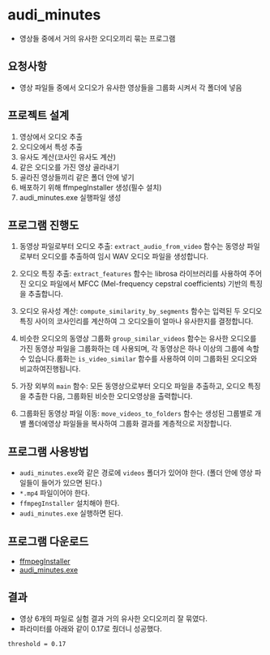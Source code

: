 # audi_minutes
- 영상들 중에서 거의 유사한 오디오끼리 묶는 프로그램

## 요청사항
- 영상 파일들 중에서 오디오가 유사한 영상들을 그룹화 시켜서 각 폴더에 넣음

## 프로젝트 설계
1. 영상에서 오디오 추출
2. 오디오에서 특성 추출
3. 유사도 계산(코사인 유사도 계산)
4. 같은 오디오를 가진 영상 골라내기
5. 골라진 영상들끼리 같은 폴더 안에 넣기
6. 배포하기 위해 ffmpegInstaller 생성(필수 설치)
7. audi_minutes.exe 실행파일 생성

## 프로그램 진행도

1. 동영상 파일로부터 오디오 추출: `extract_audio_from_video` 함수는 동영상 파일로부터 오디오를 추출하여 임시 WAV 오디오 파일을 생성합니다.

2. 오디오 특징 추출: `extract_features` 함수는 librosa 라이브러리를 사용하여 주어진 오디오 파일에서 MFCC (Mel-frequency cepstral coefficients) 기반의 특징을 추출합니다.

3. 오디오 유사성 계산: `compute_similarity_by_segments` 함수는 입력된 두 오디오 특징 사이의 코사인리를 계산하여 그 오디오들이 얼마나 유사한지를 결정합니다.

4. 비슷한 오디오의 동영상 그룹화 `group_similar_videos` 함수는 유사한 오디오를 가진 동영상 파일을 그룹화하는 데 사용되며, 각 동영상은 하나 이상의 그룹에 속할 수 있습니다.룹화는 `is_video_similar` 함수를 사용하여 이미 그룹화된 오디오와 비교하여진행됩니다.

5. 가장 외부의 `main` 함수: 모든 동영상으로부터 오디오 파일을 추출하고, 오디오 특징을 추출한 다음, 그룹화된 비슷한 오디오영상을 출력합니다.

6. 그룹화된 동영상 파일 이동: `move_videos_to_folders` 함수는 생성된 그룹별로 개별 폴더에영상 파일들을 복사하여 그룹화 결과를 계층적으로 저장합니다.

## 프로그램 사용방법
- `audi_minutes.exe`와 같은 경로에 `videos` 폴더가 있어야 한다. (폴더 안에 영상 파일들이 들어가 있으면 된다.)
- `*.mp4` 파일이어야 한다.
- `ffmpegInstaller` 설치해야 한다.
- `audi_minutes.exe` 실행하면 된다.

## 프로그램 다운로드
- [ffmpegInstaller](https://drive.google.com/file/d/1iUPL9IkJgkhaJiuBPyb9EuFkELSMjkbW/view?usp=drive_link)
- [audi_minutes.exe](https://drive.google.com/file/d/1sYqeRo6jBLoEif2Ub_55J5pOdU-nEr5n/view?usp=drive_link)



## 결과
- 영상 6개의 파일로 실험 결과 거의 유사한 오디오끼리 잘 묶였다.
- 파라미터를 아래와 같이 0.17로 줬더니 성공했다.
```
threshold = 0.17
```
